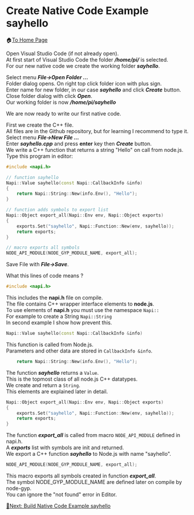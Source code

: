 # Create Native Code Example sayhello

🏠[To Home Page](README.md)

Open Visual Studio Code (if not already open). <br>
At first start of Visual Studio Code the folder ***/home/pi/*** is selected.<br>
For our new native code we create the working folder ***sayhello***.

Select menu ***File->Open Folder ...***<br> 
Folder dialog opens. On right top click folder icon with plus sign.<br>
Enter name for new folder, in our case ***sayhello*** and click ***Create*** button.<br>
Close folder dialog with click ***Open***.<br>
Our working folder is now ***/home/pi/sayhello***<br>

We are now ready to write our first native code.<br>

First we create the C++ file.<br>
All files are in the Github repository, but for learning I recommend to type it.<br>
Select menu ***File->New File ...***<br>
Enter ***sayhello.cpp*** and press **enter** key then ***Create*** button.<br>
We write a C++ function that returns a string "Hello" on call from node.js.<br>
Type this program in editor:
```c++
#include <napi.h>

// function sayhello
Napi::Value sayhello(const Napi::CallbackInfo &info)
{
    return Napi::String::New(info.Env(), "Hello");
}

// function adds symbols to export list
Napi::Object export_all(Napi::Env env, Napi::Object exports)
{
    exports.Set("sayhello", Napi::Function::New(env, sayhello));
    return exports;
}

// macro exports all symbols
NODE_API_MODULE(NODE_GYP_MODULE_NAME, export_all);
```

Save File with ***File->Save***.

What this lines of code means ?<br>
```c++
#include <napi.h>
```
This includes the **napi.h** file on compile.<br>
The file contains C++ wrapper interface elements to **node.js**.<br>
To use elements of **napi.h** you must use the namespace ```Napi::```<br>
For example to create a String ```Napi::String```<br>
In second example I show how prevent this.<br> 

```c++
Napi::Value sayhello(const Napi::CallbackInfo &info)
```
This function is called from Node.js.<br> 
Parameters and other data are stored in ```CallbackInfo &info```.<br>
```c++
    return Napi::String::New(info.Env(), "Hello");
```
The function ***sayhello*** returns a ```Value```.<br>
This is the topmost class of all node.js C++ datatypes.<br> 
We create and return a ```String```.<br>
This elements are explained later in detail.<br>
```c++
Napi::Object export_all(Napi::Env env, Napi::Object exports)
{
    exports.Set("sayhello", Napi::Function::New(env, sayhello));
    return exports;
}
```
The function ***export_all*** is called from macro ```NODE_API_MODULE``` defined in napi.h.<br>
A ***exports*** list with symbols are init and returned.<br>
We export a C++ function ***sayhello*** to Node.js with name "sayhello".<br>  
```c++
NODE_API_MODULE(NODE_GYP_MODULE_NAME, export_all);
```
This macro exports all symbols created in function ***export_all***.<br>
The symbol NODE_GYP_MODULE_NAME are defined later on compile by node-gyp.<br>
You can ignore the "not found" error in Editor.<br> 

[🧾Next: Build Native Code Example sayhello ](build.md)







